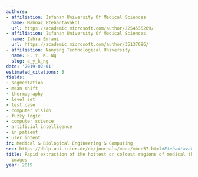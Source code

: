 ```yaml
---
authors:
- affiliation: Isfahan University Of Medical Sciences
  name: Mahnaz Etehadtavakol
  url: https://academic.microsoft.com/author/2254535269/
- affiliation: Isfahan University Of Medical Sciences
  name: Zahra Emrani
  url: https://academic.microsoft.com/author/35137686/
- affiliation: Nanyang Technological University
  name: E. Y. K. Ng
  slug: e_y_k_ng
date: '2019-02-01'
estimated_citations: 8
fields:
- segmentation
- mean shift
- thermography
- level set
- test case
- computer vision
- fuzzy logic
- computer science
- artificial intelligence
- in patient
- user intent
in: Medical & Biological Engineering & Computing
src: https://dblp.uni-trier.de/db/journals/mbec/mbec57.html#EtehadtavakolEN19
title: Rapid extraction of the hottest or coldest regions of medical thermographic
  images
year: 2019
---
```

